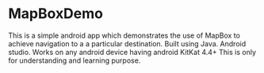 # MapBoxDemo
This is a simple android app which demonstrates the use of MapBox to achieve navigation to a a particular destination.
Built using Java.
Android studio.
Works on any android device having android KitKat 4.4+
This is only for understanding and learning purpose.

